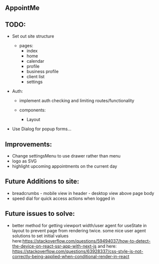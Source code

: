 ## AppointMe

## TODO:

- Set out site structure
    - pages:
        - index
        - home
        - calendar
        - profile
        - business profile
        - client list
        - settings
        
 - Auth:
    - implement auth checking and limiting routes/functionality

    - components:
        - Layout

 - Use Dialog for popup forms...

## Improvements:
 - Change settingsMenu to use drawer rather than menu
 - logo as SVG
 - highlight upcoming appointments on the current day

## Future Additions to site:
 - breadcrumbs - mobile view in header - desktop view above page body
 - speed dial for quick access actions when logged in

## Future issues to solve:
 - better method for getting viewport width/user agent for useState in layout to prevent page from rendering twice. some nice user agent solutions to set initial values here:https://stackoverflow.com/questions/59494037/how-to-detect-the-device-on-react-ssr-app-with-next-js and here: https://stackoverflow.com/questions/63928337/css-style-is-not-correctly-being-applied-when-conditional-render-in-react
